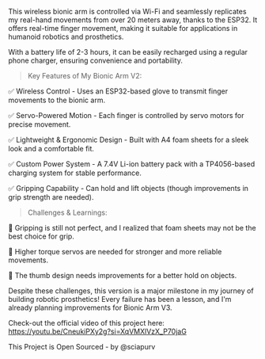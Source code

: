 This wireless bionic arm is controlled via Wi-Fi and seamlessly replicates my real-hand movements from over 20 meters away, thanks to the ESP32. It offers real-time finger movement, making it suitable for applications in humanoid robotics and prosthetics.

With a battery life of 2-3 hours, it can be easily recharged using a regular phone charger, ensuring convenience and portability.



> Key Features of My Bionic Arm V2:

✅ Wireless Control - Uses an ESP32-based glove to transmit finger movements to the bionic arm.

✅ Servo-Powered Motion - Each finger is controlled by servo motors for precise movement.

✅ Lightweight & Ergonomic Design - Built with A4 foam sheets for a sleek look and a comfortable fit.

✅ Custom Power System - A 7.4V Li-ion battery pack with a TP4056-based charging system for stable performance.

✅ Gripping Capability - Can hold and lift objects (though improvements in grip strength are needed).



> Challenges & Learnings:

🔸 Gripping is still not perfect, and I realized that foam sheets may not be the best choice for grip.

🔸 Higher torque servos are needed for stronger and more reliable movements.

🔸 The thumb design needs improvements for a better hold on objects.

Despite these challenges, this version is a major milestone in my journey of building robotic prosthetics! Every failure has been a lesson, and I'm already planning improvements for Bionic Arm V3.



Check-out the official video of this project here: https://youtu.be/CneukiPXy2g?si=XqVMXlVzX_P70jaG


This Project is Open Sourced - by @sciapurv
